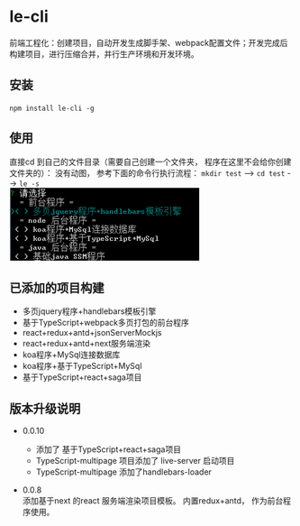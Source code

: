 # le-cli
前端工程化：创建项目，自动开发生成脚手架、webpack配置文件；开发完成后构建项目，进行压缩合并，并行生产环境和开发环境。


## 安装
`npm install le-cli -g`

## 使用
直接cd 到自己的文件目录（需要自己创建一个文件夹， 程序在这里不会给你创建文件夹的）：
没有动图， 参考下面的命令行执行流程：
`mkdir test` --> `cd test` --> `le -s`                      
![01](./static/img/01.png)


## 已添加的项目构建
- 多页jquery程序+handlebars模板引擎
- 基于TypeScript+webpack多页打包的前台程序
- react+redux+antd+jsonServerMockjs
- react+redux+antd+next服务端渲染
- koa程序+MySql连接数据库
- koa程序+基于TypeScript+MySql
- 基于TypeScript+react+saga项目

## 版本升级说明
- 0.0.10
    - 添加了 基于TypeScript+react+saga项目
    - TypeScript-multipage 项目添加了 live-server 启动项目
    - TypeScript-multipage 添加了handlebars-loader

- 0.0.8                                                                 
    添加基于next 的react 服务端渲染项目模板。 内置redux+antd， 作为前台程序使用。
